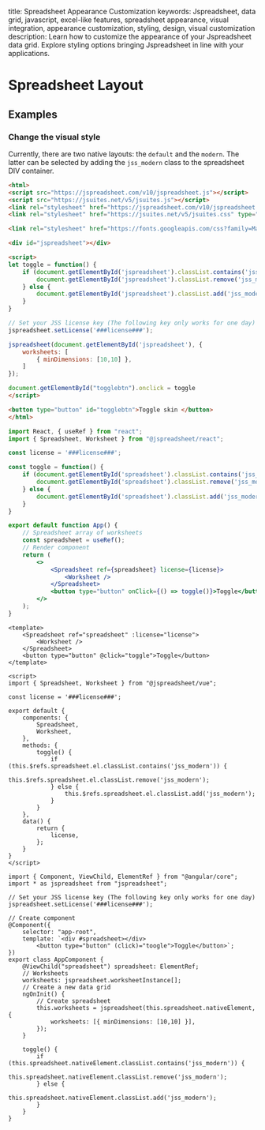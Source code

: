 title: Spreadsheet Appearance Customization
keywords: Jspreadsheet, data grid, javascript, excel-like features, spreadsheet appearance, visual integration, appearance customization, styling, design, visual customization
description: Learn how to customize the appearance of your Jspreadsheet data grid. Explore styling options bringing Jspreadsheet in line with your applications.

# Spreadsheet Layout

## Examples

### Change the visual style

Currently, there are two native layouts: the `default` and the `modern`. The latter can be selected by adding the `jss_modern` class to the spreadsheet DIV container. 

```html
<html>
<script src="https://jspreadsheet.com/v10/jspreadsheet.js"></script>
<script src="https://jsuites.net/v5/jsuites.js"></script>
<link rel="stylesheet" href="https://jspreadsheet.com/v10/jspreadsheet.css" type="text/css" />
<link rel="stylesheet" href="https://jsuites.net/v5/jsuites.css" type="text/css" />

<link rel="stylesheet" href="https://fonts.googleapis.com/css?family=Material+Icons" />

<div id="jspreadsheet"></div>

<script>
let toggle = function() {
    if (document.getElementById('jspreadsheet').classList.contains('jss_modern')) {
        document.getElementById('jspreadsheet').classList.remove('jss_modern');
    } else {
        document.getElementById('jspreadsheet').classList.add('jss_modern');
    }
}

// Set your JSS license key (The following key only works for one day)
jspreadsheet.setLicense('###license###');

jspreadsheet(document.getElementById('jspreadsheet'), {
    worksheets: [
        { minDimensions: [10,10] },
    ]
});

document.getElementById("togglebtn").onclick = toggle
</script>

<button type="button" id="togglebtn">Toggle skin </button>
</html>
```
```jsx
import React, { useRef } from "react";
import { Spreadsheet, Worksheet } from "@jspreadsheet/react";

const license = '###license###';

const toggle = function() {
    if (document.getElementById('spreadsheet').classList.contains('jss_modern')) {
        document.getElementById('spreadsheet').classList.remove('jss_modern');
    } else {
        document.getElementById('spreadsheet').classList.add('jss_modern');
    }
}

export default function App() {
    // Spreadsheet array of worksheets
    const spreadsheet = useRef();
    // Render component
    return (
        <>
            <Spreadsheet ref={spreadsheet} license={license}>
                <Worksheet />
            </Spreadsheet>
            <button type="button" onClick={() => toggle()}>Toggle</button>
        </>
    );
}
```
```vue
<template>
    <Spreadsheet ref="spreadsheet" :license="license">
        <Worksheet />
    </Spreadsheet>
    <button type="button" @click="toggle">Toggle</button>
</template>

<script>
import { Spreadsheet, Worksheet } from "@jspreadsheet/vue";

const license = '###license###';

export default {
    components: {
        Spreadsheet,
        Worksheet,
    },
    methods: {
        toggle() {
            if (this.$refs.spreadsheet.el.classList.contains('jss_modern')) {
                this.$refs.spreadsheet.el.classList.remove('jss_modern');
            } else {
                this.$refs.spreadsheet.el.classList.add('jss_modern');
            }
        }
    },
    data() {
        return {
            license,
        };
    }
}
</script>
```
```angularjs
import { Component, ViewChild, ElementRef } from "@angular/core";
import * as jspreadsheet from "jspreadsheet";

// Set your JSS license key (The following key only works for one day)
jspreadsheet.setLicense('###license###');

// Create component
@Component({
    selector: "app-root",
    template: `<div #spreadsheet></div>
        <button type="button" (click)="toogle">Toggle</button>`;
})
export class AppComponent {
    @ViewChild("spreadsheet") spreadsheet: ElementRef;
    // Worksheets
    worksheets: jspreadsheet.worksheetInstance[];
    // Create a new data grid
    ngOnInit() {
        // Create spreadsheet
        this.worksheets = jspreadsheet(this.spreadsheet.nativeElement, {
            worksheets: [{ minDimensions: [10,10] }],
        });
    }

    toggle() {
        if (this.spreadsheet.nativeElement.classList.contains('jss_modern')) {
            this.spreadsheet.nativeElement.classList.remove('jss_modern');
        } else {
            this.spreadsheet.nativeElement.classList.add('jss_modern');
        }
    }
}
```
 
